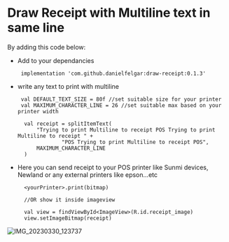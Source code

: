 # Draw Receipt with Multiline text in same line

By adding this code below: 

- Add to your dependancies 

       implementation 'com.github.danielfelgar:draw-receipt:0.1.3'


- write any text to print with multiline

       val DEFAULT_TEXT_SIZE = 80f //set suitable size for your printer
       val MAXIMUM_CHARACTER_LINE = 26 //set suitable max based on your printer width
    
        val receipt = splitItemText(
            "Trying to print Multiline to receipt POS Trying to print Multiline to receipt " +
                    "POS Trying to print Multiline to receipt POS",
            MAXIMUM_CHARACTER_LINE
        )
        
        
- Here you can send receipt to your POS printer like Sunmi devices, Newland or any external printers like epson...etc

        <yourPrinter>.print(bitmap)
        
        //OR show it inside imageview 
        
        val view = findViewById<ImageView>(R.id.receipt_image)
        view.setImageBitmap(receipt)


![IMG_20230330_123737](https://user-images.githubusercontent.com/4660684/228796254-353fdbb4-8b6f-44e8-92a4-368e0cbefad4.jpg)

